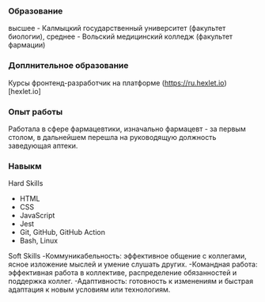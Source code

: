 ### Образование
высшее - Калмыцкий государственный университет (факультет биологии),
среднее - Вольский медицинский колледж (факультет фармации)

### Доплнительное образование
Курсы фронтенд-разработчик на платформе (https://ru.hexlet.io)[hexlet.io]

### Опыт работы
Работала в сфере фармацевтики, изначально фармацевт - за первым столом, в дальнейшем перешла на руководящую должность заведующая аптеки.

### Навыкм
Hard Skills
- HTML
- CSS
- JavaScript
- Jest
- Git, GitHub, GitHub Action
- Bash, Linux

Soft Skills
-Коммуникабельность: эффективное общение с коллегами, ясное изложение мыслей и умение слушать других.
-Командная работа: эффективная работа в коллективе, распределение обязанностей и поддержка коллег.
-Адаптивность: готовность к изменениям и быстрая адаптация к новым условиям или технологиям.
